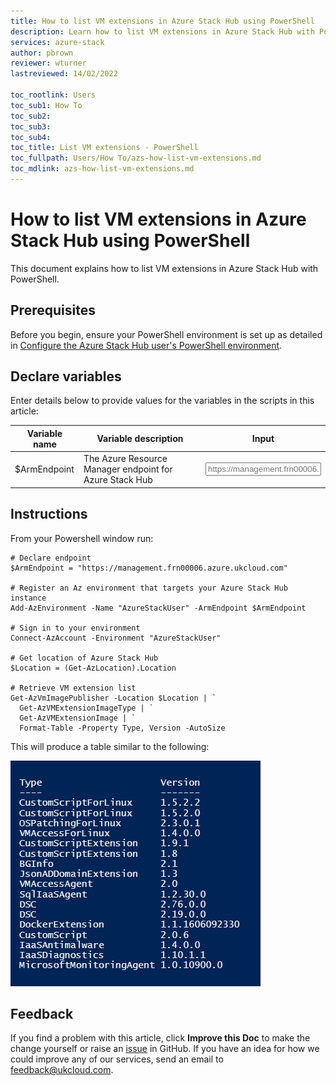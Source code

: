 ```yaml
---
title: How to list VM extensions in Azure Stack Hub using PowerShell
description: Learn how to list VM extensions in Azure Stack Hub with PowerShell
services: azure-stack
author: pbrown
reviewer: wturner
lastreviewed: 14/02/2022

toc_rootlink: Users
toc_sub1: How To
toc_sub2:
toc_sub3:
toc_sub4:
toc_title: List VM extensions - PowerShell
toc_fullpath: Users/How To/azs-how-list-vm-extensions.md
toc_mdlink: azs-how-list-vm-extensions.md
---
```


# How to list VM extensions in Azure Stack Hub using PowerShell

This document explains how to list VM extensions in Azure Stack Hub with PowerShell.

## Prerequisites

Before you begin, ensure your PowerShell environment is set up as detailed in [Configure the Azure Stack Hub user's PowerShell environment](azs-how-configure-powershell-users.md).

## Declare variables

Enter details below to provide values for the variables in the scripts in this article:

| Variable name  | Variable description                                | Input            |
|----------------|-----------------------------------------------------|------------------|
| $ArmEndpoint   | The Azure Resource Manager endpoint for Azure Stack Hub | <form oninput="result.value=armendpoint.value" id="armendpoint" style="display: inline;"><input type="text" id="armendpoint" name="armendpoint" style="display: inline;" placeholder="https://management.frn00006.azure.ukcloud.com"/></form> |

## Instructions

From your Powershell window run:

<pre><code class="language-PowerShell"># Declare endpoint
$ArmEndpoint = "<output form="armendpoint" name="result" style="display: inline;">https://management.frn00006.azure.ukcloud.com</output>"

# Register an Az environment that targets your Azure Stack Hub instance
Add-AzEnvironment -Name "AzureStackUser" -ArmEndpoint $ArmEndpoint

# Sign in to your environment
Connect-AzAccount -Environment "AzureStackUser"

# Get location of Azure Stack Hub
$Location = (Get-AzLocation).Location

# Retrieve VM extension list
Get-AzVmImagePublisher -Location $Location | `
  Get-AzVMExtensionImageType | `
  Get-AzVMExtensionImage | `
  Format-Table -Property Type, Version -AutoSize
</code></pre>

This will produce a table similar to the following:

![List Azure Stack Hub VM Extensions Output](images/azs-list-vm-extensions.png)

## Feedback

If you find a problem with this article, click **Improve this Doc** to make the change yourself or raise an [issue](https://github.com/UKCloud/documentation/issues) in GitHub. If you have an idea for how we could improve any of our services, send an email to <feedback@ukcloud.com>.
